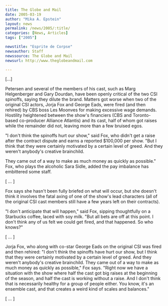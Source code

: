 ```yaml
---
title: The Globe and Mail
date: 2005-03-19
author: "Mika A. Epstein"
layout: news
permalink: /news/2005/:title/
categories: [News, Articles]
tags: ["2005"]

newstitle: "Esprite de Corpse"
newsauthor: Staff  
newssource: The Globe and Mail  
newsurl: http://www.theglobeandmail.com  

---
```

[...]

Petersen and several of the members of his cast, such as Marg Helgenberger and Gary Dourdan, have been openly critical of the two CSI spinoffs, saying they dilute the brand. Matters got worse when two of the original CSI actors, Jorja Fox and George Eads, were fired (and then rehired) by CBS boss Les Moonves for making excessive wage demands. Hostility heightened between the show's financiers (CBS and Toronto-based co-producer Alliance Atlantis) and its cast, half of whom got raises while the remainder did not, leaving more than a few bruised egos.

"I don't think the spinoffs hurt our show," said Fox, who didn't get a raise after the contract dispute and earns a reported $100,000 per show. "But I think that they were certainly motivated by a certain level of greed. And they weren't anybody's creative brainchild.

They came out of a way to make as much money as quickly as possible." Fox, who plays the alcoholic Sara Sidle, added the pay imbalance has embittered some staff.

[ ... ]

Fox says she hasn't been fully briefed on what will occur, but she doesn't think it involves the fatal axing of one of the show's lead characters (all of the original CSI cast members still have a few years left on their contracts).

"I don't anticipate that will happen," said Fox, sipping thoughtfully on a Starbucks coffee, laced with soy milk. "But all bets are off at this point. I don't think any of us felt we could get fired, and that happened. So who knows?"

[ ... ]

Jorja Fox, who along with co-star George Eads on the original CSI was fired and then rehired: "I don't think the spinoffs have hurt our show, but I think that they were certainly motivated by a certain level of greed. And they weren't anybody's creative brainchild. They came out of a way to make as much money as quickly as possible," Fox says. "Right now we have a situation with the show where half the cast got big raises at the beginning of the season, and half the cast is working without a raise. And I don't think that is necessarily healthy for a group of people either. You know, it's an ensemble cast, and that creates a weird kind of scales and balances."

[ ... ]

